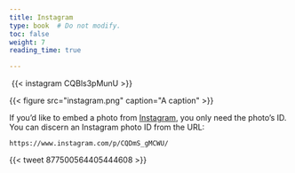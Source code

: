 ```yaml
---
title: Instagram
type: book  # Do not modify.
toc: false
weight: 7
reading_time: true

---
```




​		{{< instagram CQBls3pMunU >}}

{{< figure src="instagram.png" caption="A caption" >}}

If you’d like to embed a photo from [Instagram](https://www.instagram.com/), you only need the photo’s ID. You can discern an Instagram photo ID from the URL:

```
https://www.instagram.com/p/CQDmS_gMCWU/
```

{{< tweet 877500564405444608 >}}

